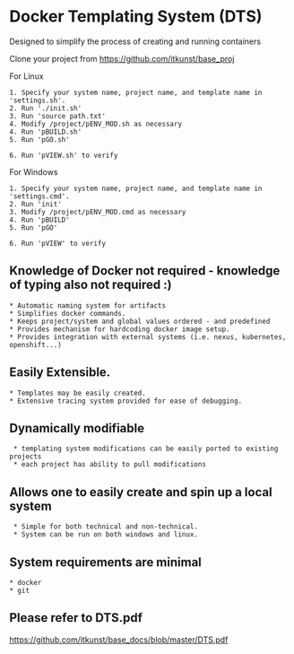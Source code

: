 # Docker Templating System (DTS)
Designed to simplify the process of creating and running containers

Clone your project from 
<https://github.com/itkunst/base_proj>

For Linux
```
1. Specify your system name, project name, and template name in 'settings.sh'.
2. Run './init.sh'
3. Run 'source path.txt' 
4. Modify /project/pENV_MOD.sh as necessary
4. Run 'pBUILD.sh'
5. Run 'pGO.sh'

6. Run 'pVIEW.sh' to verify
```
For Windows
```
1. Specify your system name, project name, and template name in 'settings.cmd'.
2. Run 'init'
3. Modify /project/pENV_MOD.cmd as necessary
4. Run 'pBUILD'
5. Run 'pGO'

6. Run 'pVIEW' to verify
```

## Knowledge of Docker not required - knowledge of typing also not required :)
```
* Automatic naming system for artifacts
* Simplifies docker commands.
* Keeps project/system and global values ordered - and predefined
* Provides mechanism for hardcoding docker image setup.
* Provides integration with external systems (i.e. nexus, kubernetes, openshift...)
```

## Easily Extensible.
```   
* Templates may be easily created.
* Extensive tracing system provided for ease of debugging.
```   
## Dynamically modifiable
```
 * templating system modifications can be easily ported to existing projects
 * each project has ability to pull modifications
```
## Allows one to easily create and spin up a local system
```
 * Simple for both technical and non-technical.
 * System can be run on both windows and linux.
```
## System requirements are minimal
```
* docker
* git
```

## Please refer to DTS.pdf
<https://github.com/itkunst/base_docs/blob/master/DTS.pdf>
